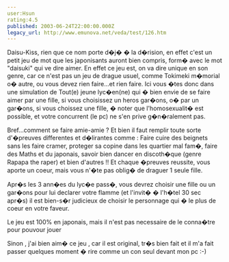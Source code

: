 ```yaml
---
user:Hsun
rating:4.5
published: 2003-06-24T22:00:00.000Z
legacy_url: http://www.emunova.net/veda/test/126.htm
---
```

Daisu-Kiss, rien que ce nom porte d�j� � la d�rision, en effet c'est un petit jeu de mot que les japonisants auront bien compris, form� avec le mot "daisuki" qui ve dire aimer. En effet ce jeu est, on va dire unique en son genre, car ce n'est pas un jeu de drague usuel, comme Tokimeki m�morial o� autre, ou vous devez rien faire...et rien faire. Ici vous �tes donc dans une simulation de Tout(e) jeune lyc�en(ne) qui � bien envie de se faire aimer par une fille, si vous choisissez un heros gar�ons, o� par un gar�ons, si vous choissez une fille, � noter que l'homosexualit� est possible, et votre concurrent (le pc) ne s'en prive g�n�ralement pas.  

  

Bref...comment se faire amie-amie ? Et bien il faut remplir toute sorte d'�preuves differentes et d�lirantes comme : Faire cuire des beignets sans les faire cramer, proteger sa copine dans les quartier mal fam�, faire des Maths et du japonais, savoir bien dancer en discoth�que (genre Rapapa the raper) et bien d'autres !! Et chaque �preuves reussite, vous aporte un coeur, mais vous n'�te pas oblig� de draguer 1 seule fille.  

  

Apr�s les 3 ann�es du lyc�e pass�, vous devrez choisir une fille ou un gar�ons pour lui declarer votre flamme (et l'invit� � l'h�tel 30 sec apr�s) il est bien-s�r judicieux de choisir le personnage qui � le plus de coeur en votre faveur.  

  

Le jeu est 100% en japonais, mais il n'est pas necessaire de le conna�tre pour pouvour jouer  

  

Sinon , j'ai bien aim� ce jeu , car il est original, tr�s bien fait et il m'a fait passer quelques moment � rire comme un con seul devant mon pc :-)